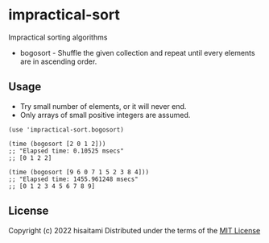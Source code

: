 # impractical-sort

Impractical sorting algorithms

* bogosort - Shuffle the given collection and repeat until every elements are in ascending order.

## Usage

* Try small number of elements, or it will never end.
* Only arrays of small positive integers are assumed.

```
(use 'impractical-sort.bogosort)

(time (bogosort [2 0 1 2]))
;; "Elapsed time: 0.10525 msecs"
;; [0 1 2 2]

(time (bogosort [9 6 0 7 1 5 2 3 8 4]))
;; "Elapsed time: 1455.961248 msecs"
;; [0 1 2 3 4 5 6 7 8 9]
```

## License

Copyright (c) 2022 hisaitami
Distributed under the terms of the [MIT License](LICENSE)

